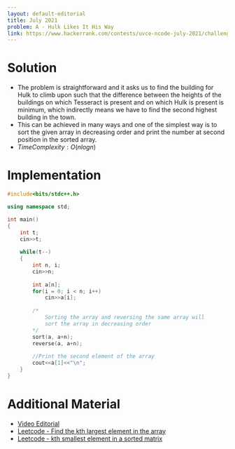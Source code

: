 ```yaml
---
layout: default-editorial
title: July 2021
problem: A - Hulk Likes It His Way
link: https://www.hackerrank.com/contests/uvce-ncode-july-2021/challenges/a-hulk-likes-it-his-way
---
```

# Solution

- The problem is straightforward and it asks us to find the building for Hulk to climb upon such that the difference between the heights of the buildings on which Tesseract is present and on which Hulk is present is minimum, which indirectly means we have to find the second highest building in the town.
- This can be achieved in many ways and one of the simplest way is to sort the given array in decreasing order and print the number at second position in the sorted array.
- $Time Complexity: O(nlogn)$

$$$$

# Implementation

```cpp
#include<bits/stdc++.h>

using namespace std;

int main()
{
    int t;
    cin>>t;
    
    while(t--)
    {
        int n, i;
        cin>>n;
        
        int a[n];
        for(i = 0; i < n; i++)
            cin>>a[i];
            
        /*
            Sorting the array and reversing the same array will
            sort the array in decreasing order
        */
        sort(a, a+n);
        reverse(a, a+n);
        
        //Print the second element of the array
        cout<<a[1]<<"\n";
    }
}
```

$$$$

# Additional Material

- [Video Editorial](https://www.youtube.com/watch?v=e0hpya05vo8&list=PLMk3wkBiPDIEQS59Ox7il1QH-w6TqCZY8)
- [Leetcode - Find the kth largest element in the array](https://leetcode.com/problems/kth-largest-element-in-an-array/)
- [Leetcode - kth smallest element in a sorted matrix](https://leetcode.com/problems/kth-smallest-element-in-a-sorted-matrix/)
